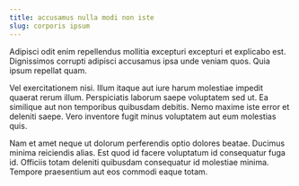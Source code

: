 ```yaml
---
title: accusamus nulla modi non iste
slug: corporis ipsum
---
```


Adipisci odit enim repellendus mollitia excepturi excepturi et explicabo est. Dignissimos corrupti adipisci accusamus ipsa unde veniam quos. Quia ipsum repellat quam.

Vel exercitationem nisi. Illum itaque aut iure harum molestiae impedit quaerat rerum illum. Perspiciatis laborum saepe voluptatem sed ut. Ea similique aut non temporibus quibusdam debitis. Nemo maxime iste error et deleniti saepe. Vero inventore fugit minus voluptatem aut eum molestias quis.

Nam et amet neque ut dolorum perferendis optio dolores beatae. Ducimus minima reiciendis alias. Est quod id facere voluptatum id consequatur fuga id. Officiis totam deleniti quibusdam consequatur id molestiae minima. Tempore praesentium aut eos commodi eaque totam.
